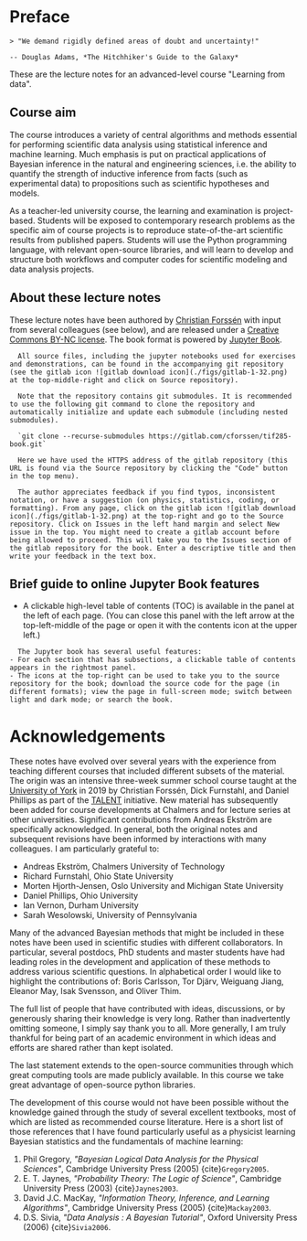 # Preface

```{epigraph}
> "We demand rigidly defined areas of doubt and uncertainty!"

-- Douglas Adams, *The Hitchhiker's Guide to the Galaxy*
```

These are the lecture notes for an advanced-level course "Learning from data". 

## Course aim

The course introduces a variety of central algorithms and methods essential for performing scientific data analysis using statistical inference and machine learning. Much emphasis is put on practical applications of Bayesian inference in the natural and engineering sciences, i.e. the ability to quantify the strength of inductive inference from facts (such as experimental data) to propositions such as scientific hypotheses and models.

As a teacher-led university course, the learning and examination is project-based. Students will be exposed to contemporary research problems as the specific aim of course projects is to reproduce state-of-the-art scientific results from published papers. Students will use the Python programming language, with relevant open-source libraries, and will learn to develop and structure both workflows and computer codes for scientific modeling and data analysis projects.
<!-- !split -->
## About these lecture notes

These lecture notes have been authored by [Christian Forssén](https://www.chalmers.se/en/persons/f2bcf/) with input from several colleagues (see below), and are released under a [Creative Commons BY-NC license](https://creativecommons.org/licenses/by-nc/4.0/). The book format is powered by [Jupyter Book](https://jupyterbook.org/).

```{admonition} Accompanying git repository
  All source files, including the jupyter notebooks used for exercises and demonstrations, can be found in the accompanying git repository (see the gitlab icon ![gitlab download icon](./figs/gitlab-1-32.png) at the top-middle-right and click on Source repository). 
  
  Note that the repository contains git submodules. It is recommended to use the following git command to clone the repository and automatically initialize and update each submodule (including nested submodules).
  
  `git clone --recurse-submodules https://gitlab.com/cforssen/tif285-book.git`
  
  Here we have used the HTTPS address of the gitlab repository (this URL is found via the Source repository by clicking the "Code" button in the top menu).
  ```

```{admonition} Open an issue
  The author appreciates feedback if you find typos, inconsistent notation, or have a suggestion (on physics, statistics, coding, or formatting). From any page, click on the gitlab icon ![gitlab download icon](./figs/gitlab-1-32.png) at the top-right and go to the Source repository. Click on Issues in the left hand margin and select New issue in the top. You might need to create a gitlab account before being allowed to proceed. This will take you to the Issues section of the gitlab repository for the book. Enter a descriptive title and then write your feedback in the text box.
  ```
  
## Brief guide to online Jupyter Book features

* A clickable high-level table of contents (TOC) is available in the panel at the left of each page. (You can close this panel with the left arrow at the top-left-middle of the page or open it with the contents icon at the upper left.) 

```{admonition} Icons and menus
  The Jupyter book has several useful features:
- For each section that has subsections, a clickable table of contents appears in the rightmost panel.
- The icons at the top-right can be used to take you to the source repository for the book; download the source code for the page (in different formats); view the page in full-screen mode; switch between light and dark mode; or search the book.
```

# Acknowledgements

These notes have evolved over several years with the experience from teaching different courses that included different subsets of the material. The origin was an intensive three-week summer school course taught at the [University of York](https://www.york.ac.uk/) in 2019 by Christian Forssén, Dick Furnstahl, and Daniel Phillips as part of the [TALENT](https://fribtheoryalliance.org/TALENT/) initiative. New material has subsequently been added for course developments at Chalmers and for lecture series at other universities. Significant contributions from Andreas Ekström are specifically acknowledged. In general, both the original notes and subsequent revisions have been informed by interactions with many colleagues. I am particularly grateful to:

* Andreas Ekström, Chalmers University of Technology
* Richard Furnstahl, Ohio State University
* Morten Hjorth-Jensen, Oslo University and Michigan State University
* Daniel Phillips, Ohio University
* Ian Vernon, Durham University
* Sarah Wesolowski, University of Pennsylvania

Many of the advanced Bayesian methods that might be included in these notes have been used in scientific studies with different collaborators. In particular, several postdocs, PhD students and master students have had leading roles in the development and application of these methods to address various scientific questions. In alphabetical order I would like to highlight the contributions of: Boris Carlsson, Tor Djärv, Weiguang Jiang, Eleanor May, Isak Svensson, and Oliver Thim.

The full list of people that have contributed with ideas, discussions, or by generously sharing their knowledge is very long. Rather than inadvertently omitting someone, I simply say thank you to all. More generally, I am truly thankful for being part of an academic environment in which ideas and efforts are shared rather than kept isolated.

The last statement extends to the open-source communities through which great computing tools are made publicly available. In this course we take great advantage of open-source python libraries.  

The development of this course would not have been possible without the knowledge gained through the study of several excellent textbooks, most of which are listed as recommended course literature. Here is a short list of those references that I have found particularly useful as a physicist learning Bayesian statistics and the fundamentals of machine learning:

1. Phil Gregory, *"Bayesian Logical Data Analysis for the Physical Sciences"*, Cambridge University Press (2005) {cite}`Gregory2005`.
2. E. T. Jaynes, *"Probability Theory: The Logic of Science"*, Cambridge University Press (2003) {cite}`Jaynes2003`.
3. David J.C. MacKay, *"Information Theory, Inference, and Learning Algorithms"*, Cambridge University Press (2005) {cite}`Mackay2003`.
4. D.S. Sivia, *"Data Analysis : A Bayesian Tutorial"*, Oxford University Press (2006) {cite}`Sivia2006`.

